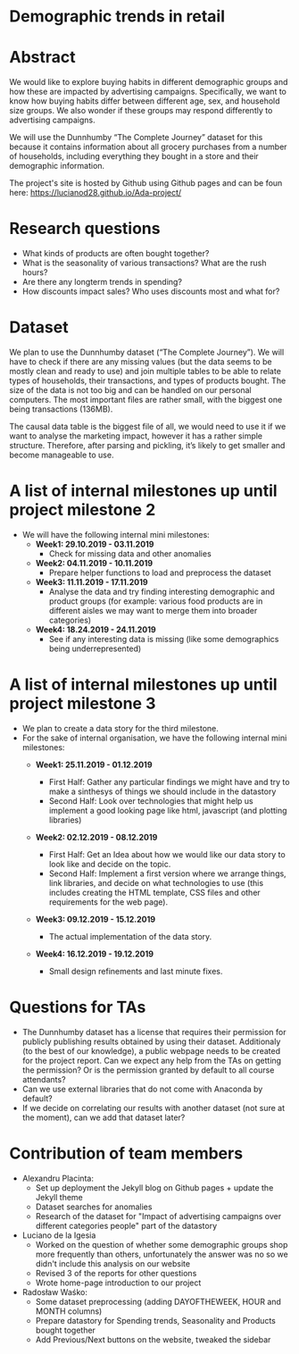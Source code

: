 # Demographic trends in retail

# Abstract
We would like to explore buying habits in different demographic groups and how these are impacted by 
advertising campaigns. Specifically, we want to know how buying habits differ between different age, 
sex, and household size groups. We also wonder if these groups may respond differently to advertising 
campaigns.

We will use the Dunnhumby “The Complete Journey” dataset for this because it contains information 
about all grocery purchases from a number of households, including everything they bought in a store 
and their demographic information.

The project's site is hosted by Github using Github pages and can be foun here: https://lucianod28.github.io/Ada-project/

# Research questions

* What kinds of products are often bought together?
* What is the seasonality of various transactions? What are the rush hours?
* Are there any longterm trends in spending?
* How discounts impact sales? Who uses discounts most and what for?


# Dataset

We plan to use the Dunnhumby dataset (“The Complete Journey”). We will have to check if there are 
any missing values (but the data seems to be mostly clean and ready to use) and join multiple tables 
to be able to relate types of households, their transactions, and types of products bought.
The size of the data is not too big and can be handled on our personal computers. The most important files are rather small, with the biggest one being transactions (136MB). 

The causal data table is the biggest file of all, we would need to use it if we want to analyse 
the marketing impact, however it has a rather simple structure. Therefore, after parsing and pickling,
it’s likely to get smaller and become manageable to use.

# A list of internal milestones up until project milestone 2

* We will have the following internal mini milestones:
    - **Week1: 29.10.2019 - 03.11.2019** 
        - Check for missing data and other anomalies
    - **Week2: 04.11.2019 - 10.11.2019**
        - Prepare helper functions to load and preprocess the dataset
    - **Week3: 11.11.2019 - 17.11.2019**
        - Analyse the data and try finding interesting demographic and product groups (for example: various food products are in different aisles we may want to merge them into broader categories)
    - **Week4: 18.24.2019 - 24.11.2019**
        - See if any interesting data is missing (like some demographics being underrepresented)

# A list of internal milestones up until project milestone 3

* We plan to create a data story for the third milestone.
* For the sake of internal organisation, we have the following internal mini milestones:
     - **Week1: 25.11.2019 - 01.12.2019**
         - First Half: Gather any particular findings we might have and try to make a sinthesys of things we should include in the datastory
         - Second Half: Look over technologies that might help us implement a good looking page like html, javascript (and plotting libraries)
     - **Week2: 02.12.2019 - 08.12.2019**
         - First Half: Get an Idea about how we would like our data story to look like and decide on the topic.
         - Second Half: Implement a first version where we arrange things, link libraries, and decide on what technologies to use (this includes creating the HTML template, CSS files and other requirements for the web page).
	
     - **Week3: 09.12.2019 - 15.12.2019**
         - The actual implementation of the data story.

     - **Week4: 16.12.2019 - 19.12.2019**
         - Small design refinements and last minute fixes.

# Questions for TAs

* The Dunnhumby dataset has a license that requires their permission for publicly publishing 
results obtained by using their dataset. Additionaly (to the best of our knowledge), a public webpage needs to be created
for the project report. Can we expect any help from the TAs on getting the permission? Or is the permission granted by default to all course attendants?
* Can we use external libraries that do not come with Anaconda by default?
* If we decide on correlating our results with another dataset (not sure at the moment),
can we add that dataset later?

# Contribution of team members

* Alexandru Placinta:
	- Set up deployment the Jekyll blog on Github pages + update the Jekyll theme
	- Dataset searches for anomalies
	- Research of the dataset for "Impact of advertising campaigns over different categories people" part of the datastory
* Luciano de la Igesia
	- Worked on the question of whether some demographic groups shop more frequently than others, unfortunately the answer was no so we didn't include this analysis on our website
	- Revised 3 of the reports for other questions
	- Wrote home-page introduction to our project
* Radosław Waśko:
    - Some dataset preprocessing (adding DAYOFTHEWEEK, HOUR and MONTH columns)
    - Prepare datastory for Spending trends, Seasonality and Products bought together
    - Add Previous/Next buttons on the website, tweaked the sidebar
